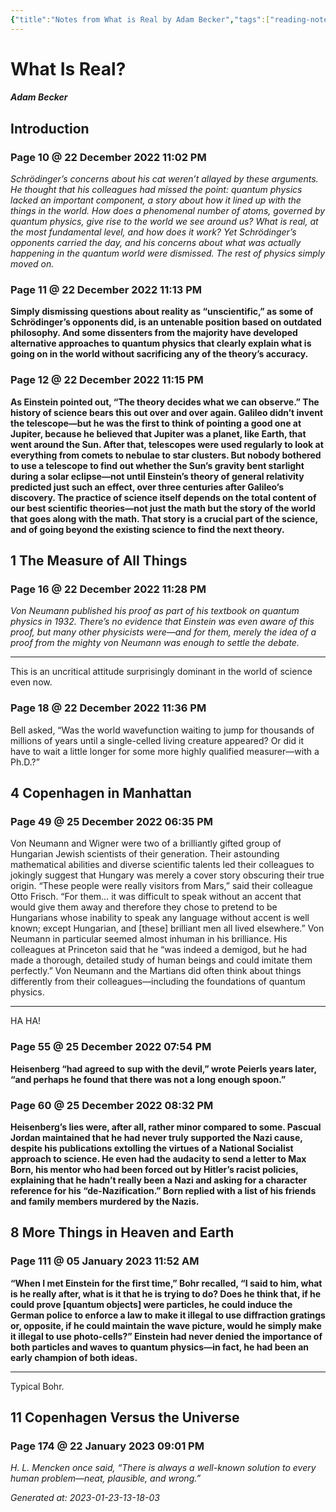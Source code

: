 ```yaml
---
{"title":"Notes from What is Real by Adam Becker","tags":["reading-note"],"created":"2023-01-23T14:00:35+06:00","updated":"2023-01-23T15:20:53+06:00","dg-publish":true,"maturity":"reading-note","permalink":"/personal/reading/notes-and-highlights/what-is-real-by-adam-becker/","dgPassFrontmatter":true,"noteIcon":"reading-note"}
---
```


# What Is Real?
##### Adam Becker

## Introduction
### Page 10 @ 22 December 2022 11:02 PM
*Schrödinger’s concerns about his cat weren’t allayed by these arguments. He thought that his colleagues had missed the point: quantum physics lacked an important component, a story about how it lined up with the things in the world. How does a phenomenal number of atoms, governed by quantum physics, give rise to the world we see around us? What is real, at the most fundamental level, and how does it work? Yet Schrödinger’s opponents carried the day, and his concerns about what was actually happening in the quantum world were dismissed. The rest of physics simply moved on.*

### Page 11 @ 22 December 2022 11:13 PM
**Simply dismissing questions about reality as “unscientific,” as some of Schrödinger’s opponents did, is an untenable position based on outdated philosophy. And some dissenters from the majority have developed alternative approaches to quantum physics that clearly explain what is going on in the world without sacrificing any of the theory’s accuracy.**

### Page 12 @ 22 December 2022 11:15 PM
**As Einstein pointed out, “The theory decides what we can observe.”
The history of science bears this out over and over again. Galileo didn’t invent the telescope—but he was the first to think of pointing a good one at Jupiter, because he believed that Jupiter was a planet, like Earth, that went around the Sun. After that, telescopes were used regularly to look at everything from comets to nebulae to star clusters. But nobody bothered to use a telescope to find out whether the Sun’s gravity bent starlight during a solar eclipse—not until Einstein’s theory of general relativity predicted just such an effect, over three centuries after Galileo’s discovery. The practice of science itself depends on the total content of our best scientific theories—not just the math but the story of the world that goes along with the math. That story is a crucial part of the science, and of going beyond the existing science to find the next theory.**

## 1 The Measure of All Things
### Page 16 @ 22 December 2022 11:28 PM
*Von Neumann published his proof as part of his textbook on quantum physics in 1932. There’s no evidence that Einstein was even aware of this proof, but many other physicists were—and for them, merely the idea of a proof from the mighty von Neumann was enough to settle the debate.*

---
This is an uncritical attitude surprisingly dominant in the world of science even now.

### Page 18 @ 22 December 2022 11:36 PM
Bell asked, “Was the world wavefunction waiting to jump for thousands of millions of years until a single-celled living creature appeared? Or did it have to wait a little longer for some more highly qualified measurer—with a Ph.D.?”

## 4 Copenhagen in Manhattan
### Page 49 @ 25 December 2022 06:35 PM
Von Neumann and Wigner were two of a brilliantly gifted group of Hungarian Jewish scientists of their generation. Their astounding mathematical abilities and diverse scientific talents led their colleagues to jokingly suggest that Hungary was merely a cover story obscuring their true origin. “These people were really visitors from Mars,” said their colleague Otto Frisch. “For them… it was difficult to speak without an accent that would give them away and therefore they chose to pretend to be Hungarians whose inability to speak any language without accent is well known; except Hungarian, and [these] brilliant men all lived elsewhere.” Von Neumann in particular seemed almost inhuman in his brilliance. His colleagues at Princeton said that he “was indeed a demigod, but he had made a thorough, detailed study of human beings and could imitate them perfectly.” Von Neumann and the Martians did often think about things differently from their colleagues—including the foundations of quantum physics.

---
HA HA!

### Page 55 @ 25 December 2022 07:54 PM
**Heisenberg “had agreed to sup with the devil,” wrote Peierls years later, “and perhaps he found that there was not a long enough spoon.”**

### Page 60 @ 25 December 2022 08:32 PM
**Heisenberg’s lies were, after all, rather minor compared to some. Pascual Jordan maintained that he had never truly supported the Nazi cause, despite his publications extolling the virtues of a National Socialist approach to science. He even had the audacity to send a letter to Max Born, his mentor who had been forced out by Hitler’s racist policies, explaining that he hadn’t really been a Nazi and asking for a character reference for his “de-Nazification.” Born replied with a list of his friends and family members murdered by the Nazis.**

## 8 More Things in Heaven and Earth
### Page 111 @ 05 January 2023 11:52 AM
**“When I met Einstein for the first time,” Bohr recalled, “I said to him, what is he really after, what is it that he is trying to do? Does he think that, if he could prove [quantum objects] were particles, he could induce the German police to enforce a law to make it illegal to use diffraction gratings or, opposite, if he could maintain the wave picture, would he simply make it illegal to use photo-cells?” Einstein had never denied the importance of both particles and waves to quantum physics—in fact, he had been an early champion of both ideas.**

---
Typical Bohr.

## 11 Copenhagen Versus the Universe
### Page 174 @ 22 January 2023 09:01 PM
*H. L. Mencken once said, “There is always a well-known solution to every human problem—neat, plausible, and wrong.”*



*Generated at: 2023-01-23-13-18-03*